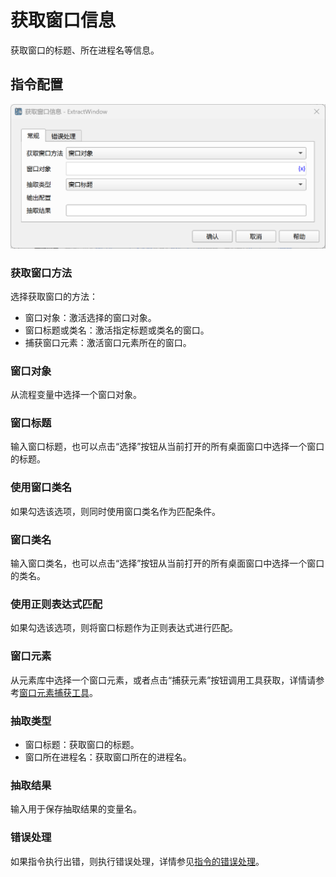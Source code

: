 # 获取窗口信息

获取窗口的标题、所在进程名等信息。

## 指令配置

![获取窗口信息常规配置对话框](extract_window_general_config.png)

### 获取窗口方法

选择获取窗口的方法：

* 窗口对象：激活选择的窗口对象。
* 窗口标题或类名：激活指定标题或类名的窗口。
* 捕获窗口元素：激活窗口元素所在的窗口。

### 窗口对象

从流程变量中选择一个窗口对象。

### 窗口标题

输入窗口标题，也可以点击“选择”按钮从当前打开的所有桌面窗口中选择一个窗口的标题。

### 使用窗口类名

如果勾选该选项，则同时使用窗口类名作为匹配条件。

### 窗口类名

输入窗口类名，也可以点击“选择”按钮从当前打开的所有桌面窗口中选择一个窗口的类名。

### 使用正则表达式匹配

如果勾选该选项，则将窗口标题作为正则表达式进行匹配。

### 窗口元素

从元素库中选择一个窗口元素，或者点击“捕获元素”按钮调用工具获取，详情请参考[窗口元素捕获工具](../../../manual/window_element_capture_tool.md)。

### 抽取类型

- 窗口标题：获取窗口的标题。
- 窗口所在进程名：获取窗口所在的进程名。

### 抽取结果

输入用于保存抽取结果的变量名。

### 错误处理

如果指令执行出错，则执行错误处理，详情参见[指令的错误处理](../../../manual/error_handling.md)。
